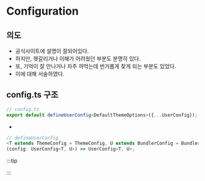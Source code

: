# Configuration

## 의도

- 공식사이트에 설명이 잘되어있다.
- 하지만, 헷갈리거나 이해가 어려웠던 부분도 분명히 있다.
- 또, 기억이 잘 안나거나 자주 까먹는데 번거롭게 찾게 되는 부분도 있었다.
- 이에 대해 서술하였다.

## config.ts 구조

```ts
// config.ts 
export default defineUserConfig<DefaultThemeOptions>({...UserConfig});
```

-

```ts
// defineUserConfig
<T extends ThemeConfig = ThemeConfig, U extends BundlerConfig = BundlerConfig>
(config: UserConfig<T, U>) => UserConfig<T, U>;
```

:::tip

:::
